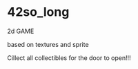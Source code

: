 # 42so_long


2d GAME

based on textures and sprite

Cillect all collectibles for the door to open!!!
